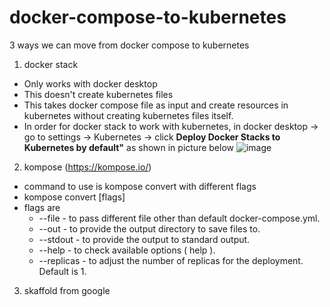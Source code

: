 # docker-compose-to-kubernetes

3 ways we can move from docker compose to kubernetes

1. docker stack 
  - Only works with docker desktop
  - This doesn't create kubernetes files
  - This takes docker compose file as input and create resources in kubernetes without creating kubernetes files itself.
  - In order for docker stack to work with kubernetes, in docker desktop -> go to settings -> Kubernetes -> click **Deploy Docker Stacks to Kubernetes by default"** as shown in picture below
   ![image](https://user-images.githubusercontent.com/37042351/117619389-deac7200-b177-11eb-846e-fd8d63c19d56.png)

2. kompose (https://kompose.io/)
  - command to use is kompose convert with different flags
  - kompose convert [flags]
  - flags are
      - --file  - to pass different file other than default docker-compose.yml.
      - --out - to provide the output directory to save files to.
      - --stdout - to provide the output to standard output.
      - --help - to check available options ( help ).
      - --replicas - to adjust the number of replicas for the deployment. Default is 1.

3. skaffold from google
